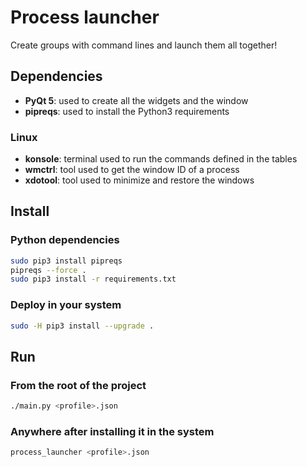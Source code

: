 # Process launcher
Create groups with command lines and launch them all together!

## Dependencies

- **PyQt 5**: used to create all the widgets and the window
- **pipreqs**: used to install the Python3 requirements

### Linux
- **konsole**: terminal used to run the commands defined in the tables
- **wmctrl**: tool used to get the window ID of a process
- **xdotool**: tool used to minimize and restore the windows

## Install

### Python dependencies
```bash
sudo pip3 install pipreqs
pipreqs --force .
sudo pip3 install -r requirements.txt
```

### Deploy in your system
```bash
sudo -H pip3 install --upgrade .
```

## Run

### From the root of the project

```bash
./main.py <profile>.json
```

### Anywhere after installing it in the system

```bash
process_launcher <profile>.json
```
